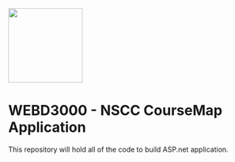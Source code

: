 <img width="150px" src="https://w0244079.github.io/nscc/nscc-jpeg.jpg" >

# WEBD3000 - NSCC CourseMap Application

This repository will hold all of the code to build ASP.net application.
